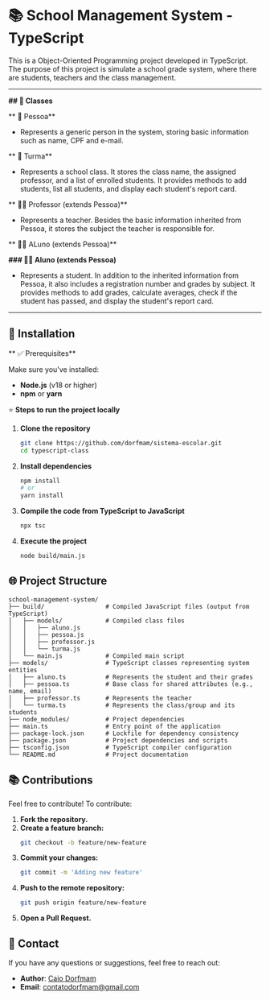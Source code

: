 # 📚 School Management System - TypeScript

This is a Object-Oriented Programming project developed in TypeScript. The purpose of this project is simulate a school grade system, where there are students, teachers and the class management.

---

**## 📰 Classes**

** 👤 Pessoa**

- Represents a generic person in the system, storing basic information such as name, CPF and e-mail.

** 👥 Turma**

- Represents a school class. It stores the class name, the assigned professor, and a list of enrolled students. It provides methods to add students, list all students, and display each student's report card.

** 👨‍🏫 Professor (extends Pessoa)**

- Represents a teacher. Besides the basic information inherited from Pessoa, it stores the subject the teacher is responsible for.

** 👩‍🎓 ALuno (extends Pessoa)**

**### 👩‍🎓 Aluno (extends Pessoa)**

- Represents a student. In addition to the inherited information from Pessoa, it also includes a registration number and grades by subject. It provides methods to add grades, calculate averages, check if the student has passed, and display the student's report card.

---

## 🔧 Installation

** ✅ Prerequisites**

Make sure you've installed:

- **Node.js** (v18 or higher)
- **npm** or **yarn**

 ⭐ **Steps to run the project locally**

1. **Clone the repository**
    ```bash
    git clone https://github.com/dorfmam/sistema-escolar.git
    cd typescript-class
    ```

2. **Install dependencies**
    ```bash
    npm install
    # or
    yarn install
    ```

3. **Compile the code from TypeScript to JavaScript**
    ```bash
    npx tsc
    ```

4. **Execute the project**
    ```bash
    node build/main.js
    ```

## 🌐 Project Structure

```
school-management-system/
├── build/                 # Compiled JavaScript files (output from TypeScript)
│   ├── models/            # Compiled class files
│   │   ├── aluno.js
│   │   ├── pessoa.js
│   │   ├── professor.js
│   │   └── turma.js
│   └── main.js            # Compiled main script
├── models/                # TypeScript classes representing system entities
│   ├── aluno.ts           # Represents the student and their grades
│   ├── pessoa.ts          # Base class for shared attributes (e.g., name, email)
│   ├── professor.ts       # Represents the teacher
│   └── turma.ts           # Represents the class/group and its students
├── node_modules/          # Project dependencies
├── main.ts                # Entry point of the application
├── package-lock.json      # Lockfile for dependency consistency
├── package.json           # Project dependencies and scripts
├── tsconfig.json          # TypeScript compiler configuration
└── README.md              # Project documentation
```

## 📚 Contributions

Feel free to contribute! To contribute:

1. **Fork the repository.**
2. **Create a feature branch:**
    ```bash
   git checkout -b feature/new-feature
    ```
3. **Commit your changes:**
   ```bash
   git commit -m 'Adding new feature'
   ```
4. **Push to the remote repository:**
   ```bash
   git push origin feature/new-feature
   ```
5. **Open a Pull Request.**

## 📧 Contact

If you have any questions or suggestions, feel free to reach out:

- **Author**: [Caio Dorfmam](https://github.com/dorfmam/main)
- **Email**: contatodorfmam@gmail.com
